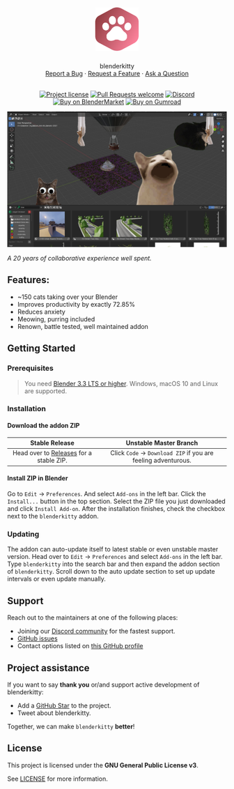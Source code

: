 <h1 align="center">
  <a href="https://github.com/polygoniq/blenderkitty">
    <img src="docs/images/logo.svg" alt="Logo" width="100" height="100">
  </a>
</h1>

<div align="center">
  blenderkitty
  <br />
  <a href="https://github.com/polygoniq/blenderkitty/issues/new?assignees=&labels=bug&template=01_BUG_REPORT.md&title=bug%3A+">Report a Bug</a>
  ·
  <a href="https://github.com/polygoniq/blenderkitty/issues/new?assignees=&labels=enhancement&template=02_FEATURE_REQUEST.md&title=feat%3A+">Request a Feature</a>
  ·
  <a href="https://github.com/polygoniq/blenderkitty/issues/new?assignees=&labels=question&template=04_SUPPORT_QUESTION.md&title=support%3A+">Ask a Question</a>
</div>

<div align="center">
<br />

[![Project license](https://img.shields.io/github/license/polygoniq/blenderkitty.svg?style=flat-square)](LICENSE)
[![Pull Requests welcome](https://img.shields.io/badge/PRs-welcome-ff69b4.svg?style=flat-square)](https://github.com/polygoniq/blenderkitty/issues?q=is%3Aissue+is%3Aopen+label%3A%22help+wanted%22)
[![Discord](https://img.shields.io/discord/742363791643115531)](https://polygoniq.com/discord/)
[![Buy on BlenderMarket](https://img.shields.io/badge/Buy_on-BlenderMarket-orange)](https://blendermarket.com/products/blenderkitty/)
[![Buy on Gumroad](https://img.shields.io/badge/Buy_on-Gumroad-blue)](https://polygoniq.gumroad.com/l/blenderkitty/)

</div>

<img src="docs/images/features.jpg">

*A 20 years of collaborative experience well spent.*

## Features:
- ~150 cats taking over your Blender
- Improves productivity by exactly 72.85%
- Reduces anxiety
- Meowing, purring included
- Renown, battle tested, well maintained addon

## Getting Started

### Prerequisites

> You need [Blender 3.3 LTS or higher](https://blender.org). Windows, macOS 10 and Linux are
> supported.

### Installation

#### Download the addon ZIP

|                          Stable Release                                                  |                         Unstable Master Branch                   |
| :--------------------------------------------------------------------------------------: | :--------------------------------------------------------------: |
| Head over to [Releases](https://github.com/polygoniq/blenderkitty/releases) for a stable ZIP.  | Click `Code` -> `Download ZIP` if you are feeling adventurous.   |

#### Install ZIP in Blender

Go to `Edit` -> `Preferences`. And select `Add-ons` in the left bar. Click the `Install...` button
in the top section. Select the ZIP file you just downloaded and click `Install Add-on`. After the
installation finishes, check the checkbox next to the `blenderkitty` addon.

### Updating

The addon can auto-update itself to latest stable or even unstable master version. Head over to
`Edit` -> `Preferences` and select `Add-ons` in the left bar. Type `blenderkitty` into the search bar
and then expand the addon section of `blenderkitty`. Scroll down to the auto update section to set up
update intervals or even update manually.

## Support

Reach out to the maintainers at one of the following places:

- Joining our [Discord community](https://polygoniq.com/discord/) for the fastest support.
- [GitHub issues](https://github.com/polygoniq/blenderkitty/issues/new?assignees=&labels=question&template=04_SUPPORT_QUESTION.md&title=support%3A+)
- Contact options listed on [this GitHub profile](https://github.com/polygoniq)

## Project assistance

If you want to say **thank you** or/and support active development of blenderkitty:

- Add a [GitHub Star](https://github.com/polygoniq/blenderkitty) to the project.
- Tweet about blenderkitty.

Together, we can make `blenderkitty` **better**!

## License

This project is licensed under the **GNU General Public License v3**.

See [LICENSE](LICENSE) for more information.